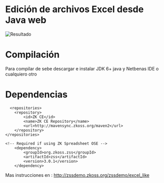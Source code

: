 # Edición de archivos Excel desde Java web

![Resultado](https://github.com/rclaros/java-excel/blob/master/java_excel.png)


# Compilación
  Para compilar de sebe descargar e instalar JDK 6+ java y Netbenas IDE o cualquiero otro
  
  # Dependencias
      <repositories>
        <repository>
            <id>ZK CE</id>
            <name>ZK CE Repository</name>
            <url>http://mavensync.zkoss.org/maven2</url>
        </repository>
    </repositories>
    
    <!-- Required if using ZK Spreadsheet OSE -->
        <dependency>
            <groupId>org.zkoss.zss</groupId>
            <artifactId>zss</artifactId>
            <version>3.0.1</version>
        </dependency>
        
 Mas instrucciones en : http://zssdemo.zkoss.org/zssdemo/excel_like
